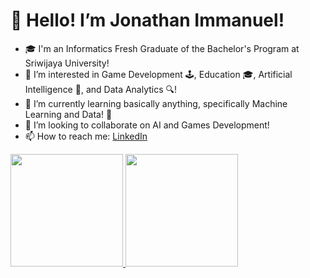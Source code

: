 # 👋 Hello! I’m Jonathan Immanuel!  
- 🎓 I'm an Informatics Fresh Graduate of the Bachelor's Program at Sriwijaya University!  
- 👀 I’m interested in Game Development 🕹, Education 🎓, Artificial Intelligence 🤖, and Data Analytics 🔍!
- 🌱 I’m currently learning basically anything, specifically Machine Learning and Data! 🎨  
- 💞️ I’m looking to collaborate on AI and Games Development!
- 📫 How to reach me:  [LinkedIn](https://www.linkedin.com/in/jonathan-immanuel23/)

<p align="left">
<a href="https://github.com/andreasjonathanimm">
  <img height="180em" src="https://github-readme-stats-eight-theta.vercel.app/api?username=andreasjonathanimm&show_icons=true&theme=algolia&include_all_commits=true&count_private=true"/>
  <img height="180em" src="https://github-readme-stats-eight-theta.vercel.app/api/top-langs/?username=andreasjonathanimm&layout=compact&langs_count=8&theme=algolia"/>
</a>
</p>
